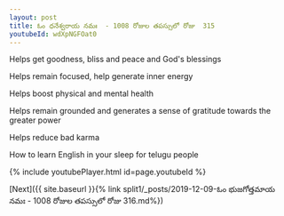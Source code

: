 ```yaml
---
layout: post
title: ఓం ధనేశ్వరాయ నమః  - 1008 రోజుల తపస్సులో రోజు  315
youtubeId: wdXpNGFOat0
---
```

 
 
Helps get goodness, bliss and peace and God's blessings
 
Helps remain focused, help generate inner energy 
 
Helps boost physical and mental health 
 
Helps remain grounded and generates a sense of gratitude towards the greater power 
 
Helps reduce bad karma
 
How to learn English in your sleep for telugu people
 
 
 
 


{% include youtubePlayer.html id=page.youtubeId %}
 
[Next]({{ site.baseurl }}{% link split1/_posts/2019-12-09-ఓం భుజగోత్తమాయ నమః  - 1008 రోజుల తపస్సులో రోజు  316.md%})
 
